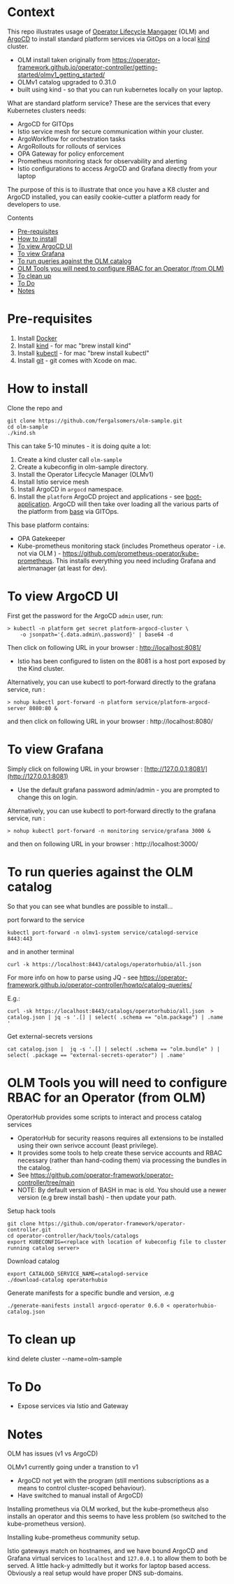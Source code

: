 <!---
Copyright (c) [2024] Fergal Somers
Licensed under the Apache License, Version 2.0 (the "License");
you may not use this file except in compliance with the License.
You may obtain a copy of the License at

     http://www.apache.org/licenses/LICENSE-2.0
 
 Unless required by applicable law or agreed to in writing, software
 distributed under the License is distributed on an "AS IS" BASIS,
 WITHOUT WARRANTIES OR CONDITIONS OF ANY KIND, either express or implied.
 See the License for the specific language governing permissions and
 limitations under the License.
-->

# Context  <!-- omit from toc -->
This repo illustrates usage of [Operator Lifecycle Mangager](https://operator-framework.github.io/operator-controller/) (OLM) and [ArgoCD](https://argo-cd.readthedocs.io/en/stable/) to install standard platform services via GitOps on a local [kind](https://kind.sigs.k8s.io/) cluster.

- OLM install taken originally from https://operator-framework.github.io/operator-controller/getting-started/olmv1_getting_started/
- OLMv1 catalog upgraded to 0.31.0
- built using kind - so that you can run kubernetes locally on your laptop.

What are standard platform service? These are the services that every 
Kubernetes clusters needs: 

- ArgoCD for GITOps
- Istio service mesh for secure communication within your cluster. 
- ArgoWorkflow for orchestration tasks
- ArgoRollouts for rollouts of services
- OPA Gateway for policy enforcement
- Prometheus monitoring stack for observability and alerting
- Istio configurations to access ArgoCD and Grafana directly from your laptop

The purpose of this is to illustrate that once you have a K8 cluster and ArgoCD installed, you can easily cookie-cutter a platform ready for developers to use. 

Contents

- [Pre-requisites](#pre-requisites)
- [How to install](#how-to-install)
- [To view ArgoCD UI](#to-view-argocd-ui)
- [To view Grafana](#to-view-grafana)
- [To run queries against the OLM catalog](#to-run-queries-against-the-olm-catalog)
- [OLM Tools you will need to configure RBAC for an Operator (from OLM)](#olm-tools-you-will-need-to-configure-rbac-for-an-operator-from-olm)
- [To clean up](#to-clean-up)
- [To Do](#to-do)
- [Notes](#notes)


# Pre-requisites

1. Install [Docker](https://docs.docker.com/engine/install/)
1. Install [kind](https://kind.sigs.k8s.io/) - for mac "brew install kind"
1. Install [kubectl](https://kubernetes.io/docs/reference/kubectl/) - for mac "brew install kubectl"
1. Install [git](https://git-scm.com/) - git comes with Xcode on mac. 

# How to install

Clone the repo and 

```
git clone https://github.com/fergalsomers/olm-sample.git
cd olm-sample
./kind.sh
```

This can take 5-10 minutes - it is doing quite a lot: 


1. Create a kind cluster call `olm-sample`
2. Create a kubeconfig in olm-sample directory. 
3. Install the Operator Lifecycle Manager (OLMv1)
4. Install Istio service mesh
5. Install ArgoCD in `argocd` namespace. 
6. Install the `platform` ArgoCD project and applications - see [boot-application](/boot-application/). ArgoCD will then take over loading all the various parts of the platform from [base](/base/) via GITOps. 

This base platform contains:

- OPA Gatekeeper 
- Kube-prometheus monitoring stack (includes Prometheus operator - i.e. not via OLM ) - https://github.com/prometheus-operator/kube-prometheus. This installs everything you need including Grafana and alertmanager (at least for dev). 

# To view ArgoCD UI

First get the password for the ArgoCD `admin` user, run:

```
> kubectl -n platform get secret platform-argocd-cluster \
    -o jsonpath='{.data.admin\.password}' | base64 -d
```

Then click on following URL in your browser : [http://localhost:8081/](http://localhost:8081)
- Istio has been configured to listen on the 8081 is a host port exposed by the Kind cluster. 


Alternatively, you can use kubectl to port-forward directly to the grafana service, run :

```
> nohup kubectl port-forward -n platform service/platform-argocd-server 8080:80 &
```

and then click on following URL in your browser : http://localhost:8080/


# To view Grafana

Simply click on following URL in your browser : [http://127.0.0.1:8081/](http://127.0.0.1:8081)

- Use the default grafana password admin/admin - you are prompted to change this on login.

Alternatively,  you can use kubectl to port-forward directly to the grafana service, run : 
```
> nohup kubectl port-forward -n monitoring service/grafana 3000 &
```

and then on following URL in your browser : http://localhost:3000/


# To run queries against the OLM catalog

So that you can see what bundles are possible to install...

port forward to the service

```
kubectl port-forward -n olmv1-system service/catalogd-service  8443:443
```

and in another terminal

```
curl -k https://localhost:8443/catalogs/operatorhubio/all.json 
```

For more info on how to parse using JQ - see https://operator-framework.github.io/operator-controller/howto/catalog-queries/

E.g.:

```
curl -sk https://localhost:8443/catalogs/operatorhubio/all.json  > catalog.json | jq -s '.[] | select( .schema == "olm.package") | .name '

```

Get external-secrets versions

```
cat catalog.json |  jq -s '.[] | select( .schema == "olm.bundle" ) | select( .package == "external-secrets-operator") | .name'
```

# OLM Tools you will need to configure RBAC for an Operator (from OLM)

OperatorHub provides some scripts to interact and process catalog services  
- OperatorHub for security reasons requires all extensions to be installed using their own serivce account (least privilege). 
- It provides some tools to help create these service accounts and RBAC necessary (rather than hand-coding them) via processing the bundles in the catalog. 
- See https://github.com/operator-framework/operator-controller/tree/main
- NOTE: By default version of BASH in mac is old. You should use a newer version (e.g brew install bash) - then update your path. 

Setup hack tools

```
git clone https://github.com/operator-framework/operator-controller.git
cd operator-controller/hack/tools/catalogs
export KUBECONFIG=<replace with location of kubeconfig file to cluster running catalog server>
```

Download catalog 

```
export CATALOGD_SERVICE_NAME=catalogd-service
./download-catalog operatorhubio
```

Generate manifests for a specific bundle and version, .e.g 

```
./generate-manifests install argocd-operator 0.6.0 < operatorhubio-catalog.json
```

# To clean up

kind delete cluster --name=olm-sample

# To Do

- Expose services via Istio and Gateway


# Notes

OLM has issues (v1 vs ArgoCD)

OLMv1 currently going under a transtion to v1 
- ArgoCD not yet with the program (still mentions subscriptions as a means to control cluster-scoped behaviour). 
- Have switched to manual install of ArgoCD)

Installing prometheus via OLM worked, but the kube-prometheus also installs an operator and this seems to have less problem (so switched to the kube-prometheus version). 

Installing kube-prometheus community setup. 

Istio gateways match on hostnames, and we have bound ArgoCD and Grafana virtual services to `localhost` and `127.0.0.1` to allow them to both be served. A little hack-y admittedly but it works for laptop based access. Obviously a real setup would have proper DNS sub-domains. 
